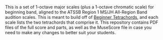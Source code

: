 This is a set of 1-octave major scales (plus a 1-octave chromatic scale) for beginning band, aligned to the ATSSB Region 1 MS/JH All-Region Band audition scales. This is meant to build off of [Beginner Tetrachords](https://github.com/pzybak/Beginner-Tetrachords), and each scale lists the two tetrachords that comprise it. This repository contains PDF files of the full score and parts, as well as the MuseScore file in case you need to make any changes to better suit your students.
